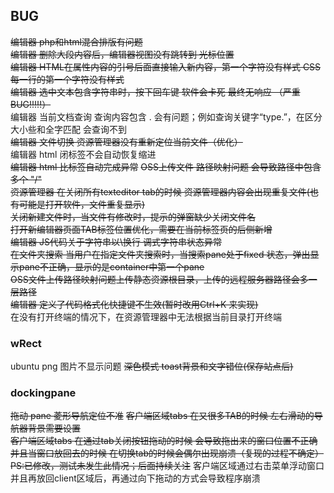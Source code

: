 ## BUG
~~编辑器 php和html混合排版有问题~~    
~~编辑器 删除大段内容后，编辑器视图没有跳转到 光标位置~~  
~~编辑器 HTML在属性内容的引号后面直接输入新内容，第一个字符没有样式  CSS 每一行的第一个字符没有样式~~  
~~编辑器 选中文本包含字符串时，按下回车键 软件会卡死 最终无响应 （严重BUG!!!!!）~~    
编辑器 当前文档查询 查询内容包含 . 会有问题；例如查询关键字“type.”，在区分大小些和全字匹配 会查询不到  
~~编辑器 文件切换 资源管理器没有重新定位当前文件（优化）~~   
编辑器 html 闭标签不会自动恢复缩进  
~~编辑器 html 比标签自动完成异常~~ 
~~OSS上传文件  路径映射问题 会导致路径中包含多个 "/"~~   
~~资源管理器 在关闭所有texteditor tab的时候 资源管理器内容会出现重复文件(也有可能是打开软件，文件重复显示)~~  
~~关闭新建文件时，当文件有修改时，提示的弹窗缺少关闭文件名~~  
~~打开新编辑器页面TAB标签位置优化，需要在当前标签页的后侧新增~~  
~~编辑器 JS代码关于字符串以\换行 调式字符串状态异常~~  
~~在文件夹搜索 当用户在指定文件夹搜索时，当搜索pane处于fixed 状态，弹出显示pane不正确，显示的是container中第一个pane~~    
~~OSS文件上传路径映射问题上传静态资源根目录，上传的远程服务器路径会多一层路径~~    
~~编辑器  定义了代码格式化快捷键不生效(暂时改用Ctrl+K 来实现)~~  
在没有打开终端的情况下，在资源管理器中无法根据当前目录打开终端  

### wRect
ubuntu png 图片不显示问题
~~深色模式 toast背景和文字错位(保存站点后)~~  

### dockingpane
~~拖动 pane 菱形导航定位不准~~
~~客户端区域tabs 在又很多TAB的时候 左右滑动的导航器背景需要设置~~  
~~客户端区域tabs 在通过tab关闭按钮拖动的时候 会导致拖出来的窗口位置不正确 并且当窗口放回去的时候  在切换tab的时候会偶尔出现崩溃（复现的过程不确定）PS:已修改，测试未发生此情况；后面持续关注~~ 
 客户端区域通过右击菜单浮动窗口并且再放回client区域后，再通过向下拖动的方式会导致程序崩溃  
